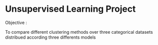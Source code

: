 # Unsupervised Learning Project 

Objective :

To compare different clustering methods over three categorical datasets distribued according three
differents models
 
